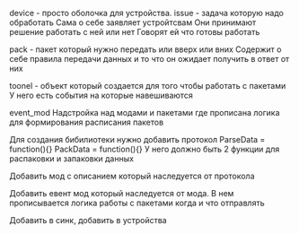 device - просто оболочка для устройства.
issue - задача которую надо обработать
        Сама о себе заявляет устройтсвам
        Они принимают решение работать с ней или нет
        Говорят ей что готовы работать
        
pack - пакет который нужно передать или вверх или вних
    Содержит о себе правила передачи данных и то что он ожидает получить в ответ от них

toonel - объект который создается для того чтобы работать с пакетами
    У него есть события на которые навешиваются

event_mod
    Надстройка над модами и пакетами где прописана логика для формирования расписания пакетов


Для создания бибилиотеки нужно 
добавить протокол
 ParseData = function(){}
    PackData = function(){}
У него должно быть 2 функции для распаковки и запаковки данных

Добавить мод с описанием который наследуется от протокола

Добавить евент мод который наследуется от мода. 
В нем прописывается логика работы с пакетами когда и что отправлять

Добавить в синк, добавить в устройства